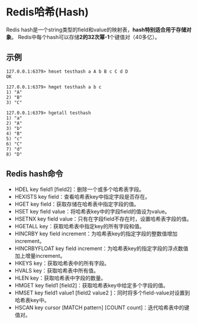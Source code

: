 # Redis哈希(Hash)
Redis hash是一个string类型的field和value的映射表，**hash特别适合用于存储对象**。
Redis中每个hash可以存储**2的32次幂-1**个键值对（40多亿）。
## 示例
```
127.0.0.1:6379> hmset testhash a A b B c C d D
OK

127.0.0.1:6379> hmget testhash a b c
1) "A"
2) "B"
3) "C"

127.0.0.1:6379> hgetall testhash
1) "a"
2) "A"
3) "b"
4) "B"
5) "c"
6) "C"
7) "d"
8) "D"

```

## Redis hash命令
* HDEL key field1 [field2]：删除一个或多个哈希表字段。
* HEXISTS key field：查看哈希表key中指定字段是否存在。
* HGET key field：获取存储在哈希表中指定字段的值。
* HSET key field value：将哈希表key中的字段field的值设为value。
* HSETNX key field value：只有在字段field不存在时，设置哈希表字段的值。
* HGETALL key：获取哈希表中指定key的所有字段和值。
* HINCRBY key field increment：为哈希表key的指定字段的整数值增加increment。
* HINCRBYFLOAT key field increment：为哈希表key的指定字段的浮点数值加上增量increment。
* HKEYS key：获取哈希表中的所有字段。
* HVALS key：获取哈希表中所有值。
* HLEN key：获取哈希表中字段的数量。
* HMGET key field1 [field2]：获取哈希表key中给定多个字段的值。
* HMSET key field1 value1 [field2 value2 ]：同时将多个field-value对设置到哈希表key中。
* HSCAN key cursor [MATCH pattern] [COUNT count]：迭代哈希表中的键值对。
